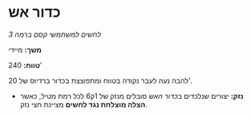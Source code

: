 # כדור אש

*לחשים למשתמשי קסם ברמה 3*

**משך:** מיידי

**טווח:** 240’

להבה נעה לעבר נקודה בטווח ומתפוצצת בכדור ברדיוס של 20’.

- **נזק:** יצורים שנלכדים ב*כדור האש* סובלים מנזק של 1ק6 לכל רמת מטיל, כאשר **הצלה מוצלחת נגד לחשים** מציינת חצי נזק.